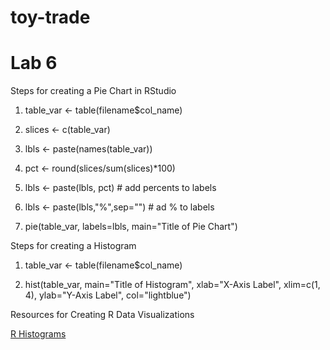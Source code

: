 # toy-trade

# Lab 6

Steps for creating a Pie Chart in RStudio

1. table_var <- table(filename$col_name)

2. slices <- c(table_var)

3. lbls <- paste(names(table_var))

4. pct <- round(slices/sum(slices)*100)

5. lbls <- paste(lbls, pct) # add percents to labels

6. lbls <- paste(lbls,"%",sep="") # ad % to labels

7. pie(table_var, labels=lbls, main="Title of Pie Chart")


Steps for creating a Histogram

1. table_var <- table(filename$col_name)

2. hist(table_var, main="Title of Histogram", xlab="X-Axis Label", xlim=c(1, 4), ylab="Y-Axis Label", col="lightblue")

Resources for Creating R Data Visualizations

[R Histograms](https://www.datamentor.io/r-programming/histogram/)